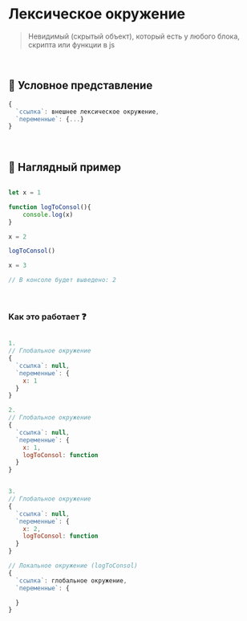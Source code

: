 # Лексическое окружение 
> Невидимый (скрытый объект), который есть у любого блока, скрипта или функции в js

<br>

## 🚩 Условное представление
```javascript
{
  `ссылка`: внешнее лексическое окружение,
  `переменные`: {...}
}
```
<br>

## 🚩 Наглядный пример

```javascript

let x = 1

function logToConsol(){
    console.log(x)
}

x = 2

logToConsol()

x = 3  

// В консоле будет выведено: 2

```
<br>

### Kак это работает ❓

```javascript

1.
// Глобальное окружение
{
  `ссылка`: null,
  `переменные`: {
    x: 1
  }
}

2.
// Глобальное окружение
{
  `ссылка`: null,
  `переменные`: {
    x: 1,
    logToConsol: function
  }
}


3.
// Глобальное окружение
{
  `ссылка`: null,
  `переменные`: {
    x: 2,
    logToConsol: function
  }
}

// Локальное окружение (logToConsol)
{
  `ссылка`: глобальное окружение,
  `переменные`: {

  }
}

```

<br>
